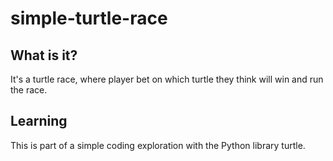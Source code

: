 # simple-turtle-race

## What is it?
It's a turtle race, where player bet on which turtle they think will win and run the race.

## Learning
This is part of a simple coding exploration with the Python library turtle.
